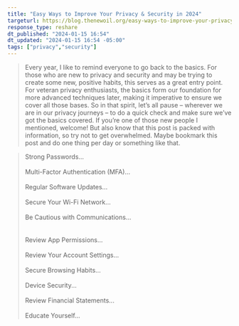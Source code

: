 ```yaml
---
title: "Easy Ways to Improve Your Privacy & Security in 2024"
targeturl: https://blog.thenewoil.org/easy-ways-to-improve-your-privacy-and-security-in-2024
response_type: reshare
dt_published: "2024-01-15 16:54"
dt_updated: "2024-01-15 16:54 -05:00"
tags: ["privacy","security"]
---
```


> Every year, I like to remind everyone to go back to the basics. For those who are new to privacy and security and may be trying to create some new, positive habits, this serves as a great entry point. For veteran privacy enthusiasts, the basics form our foundation for more advanced techniques later, making it imperative to ensure we cover all those bases. So in that spirit, let’s all pause – wherever we are in our privacy journeys – to do a quick check and make sure we’ve got the basics covered. If you’re one of those new people I mentioned, welcome! But also know that this post is packed with information, so try not to get overwhelmed. Maybe bookmark this post and do one thing per day or something like that.

> Strong Passwords...  
> <br>
> Multi-Factor Authentication (MFA)...  
> <br>
> Regular Software Updates...  
> <br>
> Secure Your Wi-Fi Network...  
> <br>
> Be Cautious with Communications...  
> <br>  
> Review App Permissions...  
> <br>
> Review Your Account Settings...  
> <br>
> Secure Browsing Habits...  
> <br>
> Device Security...  
> <br>
> Review Financial Statements...  
> <br>
> Educate Yourself...  
